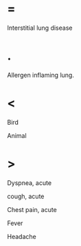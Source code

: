 # =

Interstitial lung disease

# .

Allergen inflaming lung.

# <

Bird

Animal

# >

Dyspnea, acute

cough, acute

Chest pain, acute

Fever

Headache
